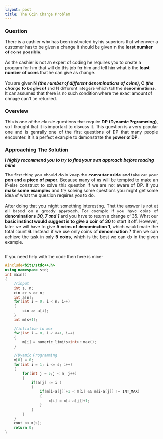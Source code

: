 ```yaml
---
layout: post
title: The Coin Change Problem
---
```


### Question

There is a cashier who has been instructed by his superiors that whenever a customer has to be given a change it should be given in the <b>least number of coins possible</b>. 
<br>
<br>
As the cashier is not an expert of coding he requires you to create a program for him that will do this job for him and tell him what is the <b>least number of coins</b> that he can give as change.
<br>
<br>
You are given <b>N <em>(the number of different denominations of coins)</em>, C <em>(the change to be given)</em></b> and N different integers which tell the <b>denominations</b>. It can assumed that there is no such condition where the exact amount of chnage can't be returned.

### Overview

<div style="text-align: justify">
This is one of the classic questions that require <b>DP (Dynamic Prgramming)</b>, so I thought that it is important to discuss it. This question is a very popular one and is genrally one of the first questions of DP that many people encounter. It is a perfect example to demonstrate the <b>power of DP</b>.
</div>

### Approaching The Solution

_**I highly recommend you to try to find your own approach before reading mine**_

<div style="text-align: justify">
The first thing you should do is keep the <b>computer aside</b> and take out your <b>pen and a piece of paper</b>. Because many of us will be tempted to make an if-else construct to solve this question if we are not aware of DP. If you <b>make some examples</b> and try solving some questions you might get some idea of what the question requires you to do. 
<br>
<br>
After doing that you might something interesting. That the answer is not at all based on a greedy approach. For example if you have coins of <b>denominations <em>30, 7 and 1</em></b> and you have to return a change of 35. What our <b>basic instinct would suggest is to give a coin of 30 </b>to start it off. However, later we will have to give <b>5 coins of denomination 1</b>, which would make the total count <b>6</b>. Instead, if we use only coins of <b>denomination 7</b> then we can achieve the task in only <b>5 coins</b>, which is the best we can do in the given example. 
<br>
<br>

</div>

If you need help with the code then here is mine-

```cpp
#include<bits/stdc++.h>
using namespace std;
int main()
{
    //input
    int s, n;
    cin >> s >> n;
    int a[n];
    for(int i = 0; i < n; i++)
    {
        cin >> a[i];
    }
    int m[s+1];

    //intialise to max 
    for(int i = 0; i < s+1; i++)
    {
        m[i] = numeric_limits<int>::max();
    }

    //Dyamic Programming
    m[0] = 0;
    for(int i = 1; i <= s; i++)
    {
        for(int j = 0;j < n; j++)
        {
            if(a[j] <= i )
            {
                if(m[i-a[j]]+1 < m[i] && m[i-a[j]] != INT_MAX)
                {
                    m[i] = m[i-a[j]]+1;
                }
            }
        }
    }
    cout << m[s];
    return 0;
}
```
